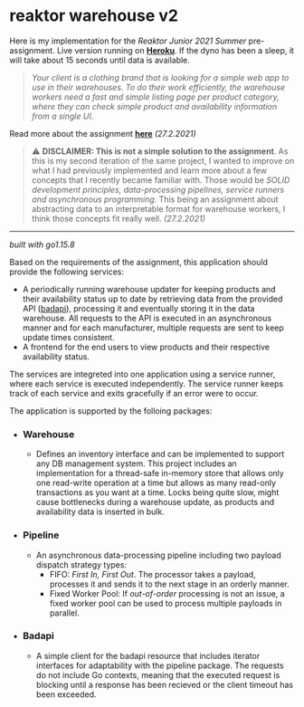 # reaktor warehouse v2

Here is my implementation for the *Reaktor Junior 2021 Summer* pre-assignment. Live version running on [**Heroku**](https://guarded-cliffs-12756.herokuapp.com/). If the dyno has been a sleep, it will take about 15 seconds until data is available.

> *Your client is a clothing brand that is looking for a simple web app to use in their warehouses. To do their work efficiently, the warehouse workers need a fast and simple listing page per product category, where they can check simple product and availability information from a single UI.*

Read more about the assignment [**here**](https://www.reaktor.com/junior-dev-assignment/) *(27.2.2021)*


> :warning: **DISCLAIMER: This is not a simple solution to the assignment**. As this is my second iteration of the same project, I wanted to improve on what I had previously implemented and learn more about a few concepts that I recently became familiar with. Those would be *SOLID development principles, data-processing pipelines, service runners and asynchronous programming*. This being an assignment about abstracting data to an interpretable format for warehouse workers, I think those concepts fit really well. *(27.2.2021)*

---

*built with go1.15.8*

Based on the requirements of the assignment, this application should provide the following services:
*   A periodically running warehouse updater for keeping products and their availability status up to date by retrieving data from the provided API ([badapi](http://bad-api-assignment.reaktor.com/)), processing it and eventually storing it in the data warehouse. All requests to the API is executed in an asynchronous manner and for each manufacturer, multiple requests are sent to keep update times consistent.
*   A frontend for the end users to view products and their respective availability status.

The services are integreted into one application using a service runner, where each service is executed independently. The service runner keeps track of each service and exits gracefully if an error were to occur. 

The application is supported by the folloing packages:
* ### **Warehouse**
    *   Defines an inventory interface and can be implemented to support any DB management system. This project includes an implementation for a thread-safe in-memory store that allows only one read-write operation at a time but allows as many read-only transactions as you want at a time. Locks being quite slow, might cause bottlenecks during a warehouse update, as products and availability data is inserted in bulk. 
* ### **Pipeline**
    *   An asynchronous data-processing pipeline including two payload dispatch strategy types:
        *   FIFO: *First In, First Out*. The processor takes a payload, processes it and sends it to the next stage in an orderly manner.
        *   Fixed Worker Pool: If *out-of-order* processing is not an issue, a fixed worker pool can be used to process multiple payloads in parallel.
* ### **Badapi**
    *   A simple client for the badapi resource that includes iterator interfaces for adaptability with the pipeline package. The requests do not include Go contexts, meaning that the executed request is blocking until a response has been recieved or the client timeout has been exceeded.


